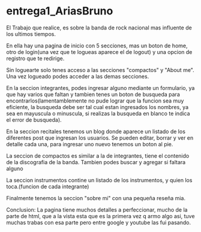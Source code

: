 # entrega1_AriasBruno

El Trabajo que realice, es sobre la banda de rock nacional mas influente de los ultimos tiempos.

En ella hay una pagina de inicio con 5 secciones, mas un boton de home, otro de login(una vez que te logueas aparece el de logout) y una opcion de registro que te redirige.

Sin loguearte solo tenes acceso a las secciones "compactos" y "About me". Una vez logueado podes acceder a las demas secciones.

En la seccion integrantes, podes ingresar alguno mediante un formulario, ya que hay varios que faltan y tambien tenes un boton de busqueda para encontrarlos(lamentamblemente no pude lograr que la funcion sea muy eficiente, la busqueda debe ser tal cual estan ingresados los nombres, ya sea en mayuscula o minuscula, si realizas la busqueda en blanco te indica el error de busqueda).

En la seccion recitales tenemos un blog donde aparece un listado de los diferentes post que ingresan los usuarios. Se pueden editar, borrar y ver en detalle cada una, para ingresar uno nuevo tenemos un boton al pie.

La seccion de compactos es similar a la de integrantes, tiene el contenido de la discografia de la banda. Tambien podes buscar y agregar si faltara alguno

La seccion instrumentos contine un listado de los instrumentos, y quien los toca.(funcion de cada integrante)

Finalmente tenemos la seccion "sobre mi" con una pequeña reseña mia.

Conclusion: La pagina tiene muchos detalles a perfeccionar, mucho de la parte de html, que a la vista esta que es la primera vez q armo algo asi, tuve muchas trabas con esa parte pero entre google y youtube las fui pasando.

